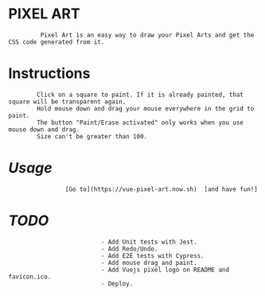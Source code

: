#                                       **PIXEL  ART**
             Pixel Art is an easy way to draw your Pixel Arts and get the CSS code generated from it. 
#                                       **Instructions**
            Click on a square to paint. If it is already painted, that square will be transparent again.
            Hold mouse down and drag your mouse everywhere in the grid to paint.
            The button "Paint/Erase activated" only works when you use mouse down and drag.
            Size can't be greater than 100.

#                                        ***Usage***
                    [Go to](https://vue-pixel-art.now.sh)  [and have fun!]

#                                         ***TODO***

                              - Add Unit tests with Jest.
                              - Add Redo/Undo.
                              - Add E2E tests with Cypress.
                              - Add mouse drag and paint.
                              - Add Vuejs pixel logo on README and favicon.ico.
                              - Deploy.
